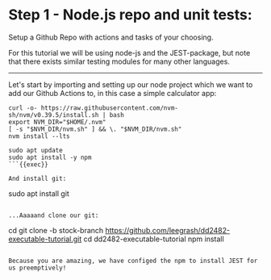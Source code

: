 # Step 1 - Node.js repo and unit tests:

Setup a Github Repo with actions and tasks of your choosing. 

For this tutorial we will be using node-js and the JEST-package, but note that there exists similar testing modules for many other languages. 

----

Let's start by importing and setting up our node project which we want to add our Github Actions to, in this case a simple calculator app:

```
curl -o- https://raw.githubusercontent.com/nvm-sh/nvm/v0.39.5/install.sh | bash
export NVM_DIR="$HOME/.nvm"
[ -s "$NVM_DIR/nvm.sh" ] && \. "$NVM_DIR/nvm.sh"
nvm install --lts

sudo apt update
sudo apt install -y npm
```{{exec}}

And install git:

```
sudo apt install git
```{{exec}}

...Aaaaand clone our git:

```
cd
git clone -b stock-branch https://github.com/leegrash/dd2482-executable-tutorial.git
cd dd2482-executable-tutorial
npm install
```{{exec}} 

Because you are amazing, we have configed the npm to install JEST for us preemptively!
